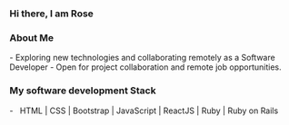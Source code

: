 ### Hi there, I am Rose

<h3> About Me </h3>
- Exploring new technologies and collaborating remotely as a Software Developer
- Open for project collaboration and remote job opportunities. 

<h3>My software development Stack </h3>
- &nbsp; HTML | CSS | Bootstrap | JavaScript | ReactJS | Ruby | Ruby on Rails
